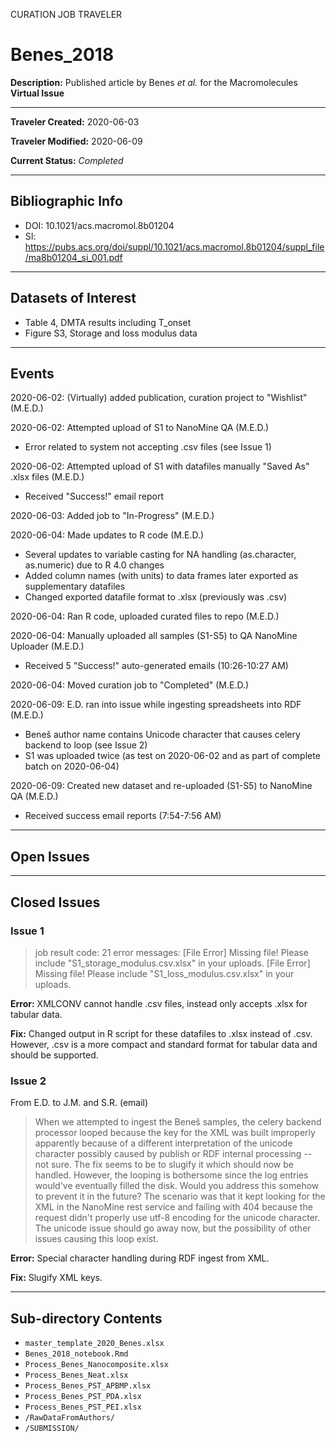 CURATION JOB TRAVELER

# Benes_2018

**Description:** Published article by Benes *et al.* for the Macromolecules **Virtual Issue**

---

**Traveler Created:** 2020-06-03

**Traveler Modified:** 2020-06-09

**Current Status:** *Completed*

---

## Bibliographic Info

* DOI: 10.1021/acs.macromol.8b01204
* SI: https://pubs.acs.org/doi/suppl/10.1021/acs.macromol.8b01204/suppl_file/ma8b01204_si_001.pdf

---

## Datasets of Interest

* Table 4, DMTA results including T_onset
* Figure S3, Storage and loss modulus data

---

## Events

2020-06-02: (Virtually) added publication, curation project to "Wishlist" (M.E.D.)

2020-06-02: Attempted upload of S1 to NanoMine QA (M.E.D.)
* Error related to system not accepting .csv files (see Issue 1)

2020-06-02: Attempted upload of S1 with datafiles manually "Saved As" .xlsx files (M.E.D.)
* Received "Success!" email report

2020-06-03: Added job to "In-Progress" (M.E.D.)

2020-06-04: Made updates to R code (M.E.D.)
* Several updates to variable casting for NA handling (as.character, as.numeric) due to R 4.0 changes
* Added column names (with units) to data frames later exported as supplementary datafiles
* Changed exported datafile format to .xlsx (previously was .csv)

2020-06-04: Ran R code, uploaded curated files to repo (M.E.D.)

2020-06-04: Manually uploaded all samples (S1-S5) to QA NanoMine Uploader (M.E.D.)
* Received 5 "Success!" auto-generated emails (10:26-10:27 AM)

2020-06-04: Moved curation job to "Completed" (M.E.D.)

2020-06-09: E.D. ran into issue while ingesting spreadsheets into RDF (M.E.D.)
* Beneš author name contains Unicode character that causes celery backend to loop (see Issue 2)
* S1 was uploaded twice (as test on 2020-06-02 and as part of complete batch on 2020-06-04)

2020-06-09: Created new dataset and re-uploaded (S1-S5) to NanoMine QA (M.E.D.)
* Received success email reports (7:54-7:56 AM)


---

## Open Issues


---

## Closed Issues

### Issue 1

>job result code: 21
>error messages: [File Error] Missing file! Please include "S1_storage_modulus.csv.xlsx" in your uploads. [File Error] Missing file! Please include "S1_loss_modulus.csv.xlsx" in your uploads.

**Error:** XMLCONV cannot handle .csv files, instead only accepts .xlsx for tabular data.

**Fix:** Changed output in R script for these datafiles to .xlsx instead of .csv. However, .csv is a more compact and standard format for tabular data and should be supported.

### Issue 2
From E.D. to J.M. and S.R. (email)
> When we attempted to ingest the Beneš samples, the celery backend processor looped because the key for the XML was built improperly apparently because of a different interpretation of the unicode character possibly caused by publish or RDF internal processing -- not sure. The fix seems to be to slugify it which should now be handled.  However, the looping is bothersome since the log entries would've eventually filled the disk.  Would you address this somehow to prevent it in the future?  The scenario was that it kept looking for the XML in the NanoMine rest service and failing with 404 because the request didn't properly use utf-8 encoding for the unicode character. The unicode issue should go away now, but the possibility of other issues causing this loop exist.

**Error:** Special character handling during RDF ingest from XML.

**Fix:** Slugify XML keys.


---

## Sub-directory Contents

* `master_template_2020_Benes.xlsx`
* `Benes_2018_notebook.Rmd`
* `Process_Benes_Nanocomposite.xlsx`
* `Process_Benes_Neat.xlsx`
* `Process_Benes_PST_APBMP.xlsx`
* `Process_Benes_PST_PDA.xlsx`
* `Process_Benes_PST_PEI.xlsx`
* `/RawDataFromAuthors/`
* `/SUBMISSION/`

